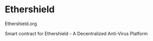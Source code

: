 # Ethershield
Ethershield.org 

Smart contract for Ethershield - A Decentralized Anti-Virus Platform 
